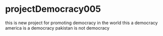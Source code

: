 # projectDemocracy005
this is new project for promoting democracy in the world
this a democracy
america is a democracy
pakistan is not democracy